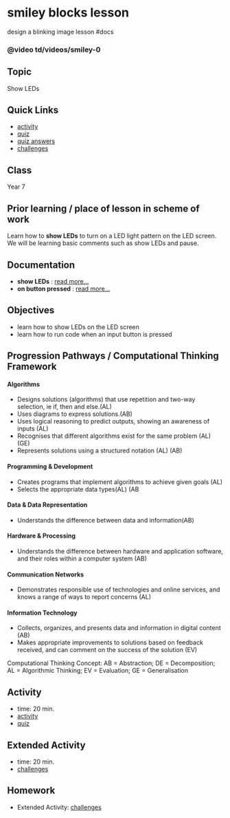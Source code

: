 # smiley blocks lesson 

design a blinking image lesson #docs

### @video td/videos/smiley-0

## Topic 

Show LEDs

## Quick Links

* [activity](/microbit/lessons/smiley/activity)
* [quiz](/microbit/lessons/smiley/quiz)
* [quiz answers](/microbit/lessons/smiley/quiz-answers)
* [challenges](/microbit/lessons/smiley/challenges)

## Class

Year 7

## Prior learning / place of lesson in scheme of work

Learn how to **show LEDs** to turn on a LED light pattern on the LED screen. We will be learning basic comments such as show LEDs and pause.

## Documentation

* **show LEDs** : [read more...](/microbit/reference/basic/show-leds)
* **on button pressed** : [read more...](/microbit/reference/input/on-button-pressed)

## Objectives

* learn how to show LEDs on the LED screen
* learn how to run code when an input button is pressed

## Progression Pathways / Computational Thinking Framework

#### Algorithms

* Designs solutions (algorithms) that use repetition and two-way  selection, ie if, then and else.(AL)
* Uses diagrams to express solutions.(AB)
*  Uses logical reasoning to predict  outputs, showing an awareness of inputs (AL)
* Recognises that different algorithms exist for the same problem (AL) (GE)
* Represents solutions using a structured notation (AL) (AB)

#### Programming & Development

* Creates programs that implement algorithms to achieve given goals (AL)
* Selects the appropriate data types(AL) (AB

#### Data & Data Representation

* Understands the difference between data and information(AB)

#### Hardware & Processing

* Understands the difference between hardware and application software, and their roles within a computer system (AB)

#### Communication Networks

* Demonstrates responsible use of technologies and online services, and knows a range of ways to report concerns (AL)

#### Information Technology

* Collects, organizes, and presents data and information in digital content (AB)
* Makes appropriate improvements to solutions based on feedback received, and can comment on the success of the solution (EV)

Computational Thinking Concept: AB = Abstraction; DE = Decomposition; AL = Algorithmic Thinking; EV = Evaluation; GE = Generalisation

## Activity

* time: 20 min.
* [activity](/microbit/lessons/smiley/activity)
* [quiz](/microbit/lessons/smiley/quiz)

## Extended Activity

* time: 20 min.
* [challenges](/microbit/lessons/smiley/challenges)

## Homework

* Extended Activity: [challenges](/microbit/lessons/smiley/challenges)

